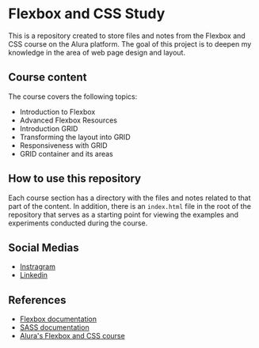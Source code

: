# Flexbox and CSS Study
This is a repository created to store files and notes from the Flexbox and CSS course on the Alura platform. The goal of this project is to deepen my knowledge in the area of web page design and layout.

## Course content
The course covers the following topics:

- Introduction to Flexbox
- Advanced Flexbox Resources
- Introduction GRID
- Transforming the layout into GRID
- Responsiveness with GRID
- GRID container and its areas

## How to use this repository
Each course section has a directory with the files and notes related to that part of the content. In addition, there is an `index.html` file in the root of the repository that serves as a starting point for viewing the examples and experiments conducted during the course.

## Social Medias
- [Instragram](https://www.instagram.com/gabriell_b_j/?hl=pt-br)
- [Linkedin](https://www.linkedin.com/in/gabriel-barbosa-j/)



## References
- [Flexbox documentation](https://developer.mozilla.org/en-US/docs/Web/CSS/CSS_Flexible_Box_Layout/Using_CSS_flexible_boxes)
- [SASS documentation](https://sass-lang.com/documentation)
- [Alura's Flexbox and CSS course](https://www.alura.com.br/curso-online-flexbox-css)
